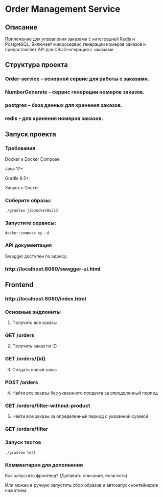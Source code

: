 # Order Management Service

## Описание

Приложение для управления заказами с интеграцией Redis и PostgreSQL. Включает микросервис генерации номеров заказов и предоставляет API для CRUD-операций с заказами.

## Структура проекта

### Order-service – основной сервис для работы с заказами.

### NumberGenerate – сервис генерации номеров заказов.

### postgres – база данных для хранения заказов.

### redis – для хранения номеров заказов.

## Запуск проекта

### Требования

Docker и Docker Compose

Java 17+

Gradle 8.5+

Запуск с Docker

### Соберите образы:
```
./gradlew jibDockerBuild
```
### Запустите сервисы:

```
docker-compose up -d
```

### API документация

Swagger доступен по адресу:

### http://localhost:8080/swagger-ui.html

## Frontend 

### http://localhost:8080/index.html

### Основные эндпоинты
1) Получить все заказы   
### GET /orders 
2) Получить заказ по ID  
### GET /orders/{id} 
3) Создать новый заказ  
### POST /orders 
4) Найти все заказы без указанного продукта за определенный период  
### GET /orders/filter-without-product
5) Найти все заказы за определенный период с указанной суммой
### GET /orders/filter

### Запуск тестов
```
./gradlew test
```
### Комментарии для дополнения

Как запустить фронтенд? (Добавить описание, если есть)

Или можно в ручную запустить сбор образов и автозапуск контейнеров нажатием 

